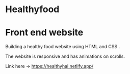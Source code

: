 # Healthyfood
# Front end website
Building a healthy food website using HTML and CSS .

The website is responsive and has animations on scrolls.

Link here -> https://healthyhai.netlify.app/
